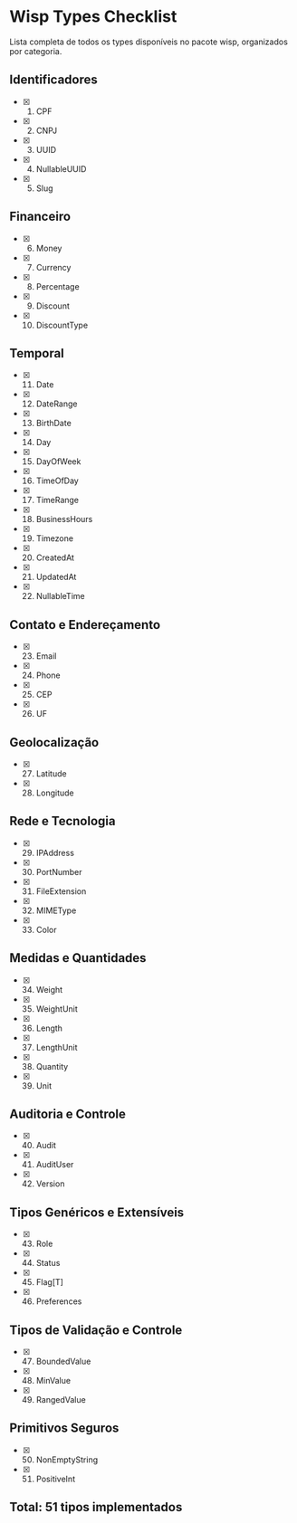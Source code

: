 # Wisp Types Checklist

Lista completa de todos os types disponíveis no pacote wisp, organizados por categoria.

## Identificadores
- [x] 1. CPF
- [x] 2. CNPJ
- [x] 3. UUID
- [x] 4. NullableUUID
- [x] 5. Slug

## Financeiro
- [x] 6. Money
- [x] 7. Currency
- [x] 8. Percentage
- [x] 9. Discount
- [x] 10. DiscountType

## Temporal
- [x] 11. Date
- [x] 12. DateRange
- [x] 13. BirthDate
- [x] 14. Day
- [x] 15. DayOfWeek
- [x] 16. TimeOfDay
- [x] 17. TimeRange
- [x] 18. BusinessHours
- [x] 19. Timezone
- [x] 20. CreatedAt
- [x] 21. UpdatedAt
- [x] 22. NullableTime

## Contato e Endereçamento
- [x] 23. Email
- [x] 24. Phone
- [x] 25. CEP
- [x] 26. UF

## Geolocalização
- [x] 27. Latitude
- [x] 28. Longitude

## Rede e Tecnologia
- [x] 29. IPAddress
- [x] 30. PortNumber
- [x] 31. FileExtension
- [x] 32. MIMEType
- [x] 33. Color

## Medidas e Quantidades
- [x] 34. Weight
- [x] 35. WeightUnit
- [x] 36. Length
- [x] 37. LengthUnit
- [x] 38. Quantity
- [x] 39. Unit

## Auditoria e Controle
- [x] 40. Audit
- [x] 41. AuditUser
- [x] 42. Version

## Tipos Genéricos e Extensíveis
- [x] 43. Role
- [x] 44. Status
- [x] 45. Flag[T]
- [x] 46. Preferences

## Tipos de Validação e Controle
- [x] 47. BoundedValue
- [x] 48. MinValue
- [x] 49. RangedValue

## Primitivos Seguros
- [x] 50. NonEmptyString
- [x] 51. PositiveInt

## Total: 51 tipos implementados
